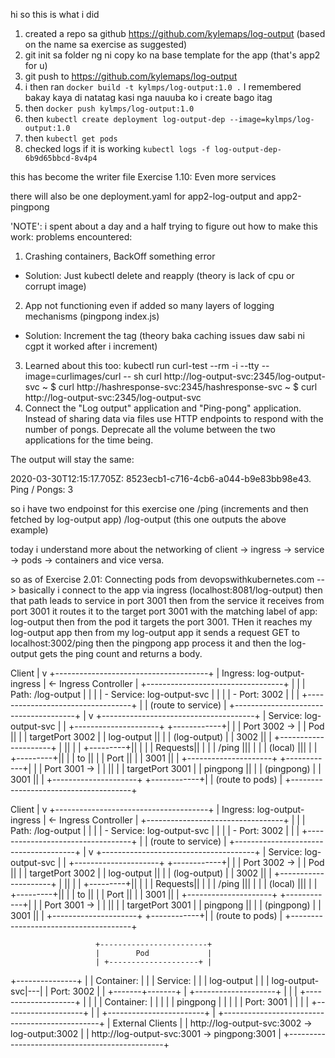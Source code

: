 hi so this is what i did

1) created a repo sa github https://github.com/kylemaps/log-output (based on the name sa exercise as suggested)
2) git init sa folder ng ni copy ko na base template for the app (that's app2 for u)
3) git push to https://github.com/kylemaps/log-output
4) i then ran `docker build -t kylmps/log-output:1.0 .` I remembered bakay kaya di natatag kasi nga nauuba ko i create bago itag
5) then `docker push kylmps/log-output:1.0`
6) then `kubectl create deployment log-output-dep --image=kylmps/log-output:1.0`
7) then `kubectl get pods`
8) checked logs if it is working `kubectl logs -f log-output-dep-6b9d65bbcd-8v4p4`


this has become the writer file Exercise 1.10: Even more services

there will also be one deployment.yaml for app2-log-output and app2-pingpong


'NOTE': i spent about a day and a half trying to figure out how to make this work:
problems encountered:
1) Crashing containers, BackOff something error
 - Solution: Just kubectl delete and reapply (theory is lack of cpu or corrupt image)
2) App not functioning even if added so many layers of logging mechanisms (pingpong index.js)
 - Solution: Increment the tag (theory baka caching issues daw sabi ni cgpt it worked after i increment)
3) Learned about this too: kubectl run curl-test --rm -i --tty --image=curlimages/curl -- sh
 curl http://log-output-svc:2345/log-output-svc
~ $  curl http://hashresponse-svc:2345/hashresponse-svc
~ $  curl http://log-output-svc:2345/log-output-svc
4) Connect the "Log output" application and "Ping-pong" application. Instead of sharing data via files use HTTP endpoints to respond with the number of pongs. Deprecate all the volume between the two applications for the time being.

The output will stay the same:

2020-03-30T12:15:17.705Z: 8523ecb1-c716-4cb6-a044-b9e83bb98e43.
Ping / Pongs: 3

so i have two endpoinst for this exercise one /ping (increments and then fetched by log-output app) /log-output (this one outputs the above example)


today i understand more about the networking of client -> ingress -> service -> pods -> containers and vice versa.

so as of Exercise 2.01: Connecting pods from devopswithkubernetes.com --> basically i connect to the app via ingress (localhost:8081/log-output) then that path leads to service in port 3001 then from the service it receives from port 3001 it routes it to the target port 3001 with the matching label of app: log-output then from the pod it targets the port 3001. THen it reaches my log-output app then from my log-output app it sends a request GET to localhost:3002/ping then the pingpong app process it and then the log-output gets the ping count and returns a body.

Client
  |
  v
+--------------------------------------+
| Ingress: log-output-ingress          | <- Ingress Controller
| +----------------------------------+ |
| | Path: /log-output                | |
| |  - Service: log-output-svc       | |
| |  - Port: 3002                    | |
| +----------------------------------+ |
|            (route to service)        |
+--------------------------------------+
               |
               v
+--------------------------------------+
| Service: log-output-svc               |
| +---------------------+ +------------+|
| | Port 3002 ->        | | Pod        ||
| | targetPort 3002     | | log-output ||
| | (log-output)        | | 3002       ||
| +---------------------+ |            ||
|                         | +---------+||
|                         | | Requests||
|                         | | /ping   |||
|                         | | (local) |||
|                         | +---------+||
|                         |   to       ||
|                         |   Port     ||
|                         |  3001      ||
| +---------------------+ +------------+|
| | Port 3001 ->        | |            ||
| | targetPort 3001     | | pingpong   ||
| | (pingpong)          | | 3001       ||
| +---------------------+ +------------+|
|            (route to pods)            |
+--------------------------------------+

Client
  |
  v
+--------------------------------------+
| Ingress: log-output-ingress          | <- Ingress Controller
| +----------------------------------+ |
| | Path: /log-output                | |
| |  - Service: log-output-svc       | |
| |  - Port: 3002                    | |
| +----------------------------------+ |
|            (route to service)        |
+--------------------------------------+
               |
               v
+--------------------------------------+
| Service: log-output-svc               |
| +---------------------+ +------------+|
| | Port 3002 ->        | | Pod        ||
| | targetPort 3002     | | log-output ||
| | (log-output)        | | 3002       ||
| +---------------------+ |            ||
|                         | +---------+||
|                         | | Requests||
|                         | | /ping   |||
|                         | | (local) |||
|                         | +---------+||
|                         |   to       ||
|                         |   Port     ||
|                         |  3001      ||
| +---------------------+ +------------+|
| | Port 3001 ->        | |            ||
| | targetPort 3001     | | pingpong   ||
| | (pingpong)          | | 3001       ||
| +---------------------+ +------------+|
|            (route to pods)            |
+--------------------------------------+

                       +------------------------+
                       |        Pod             |
                       | +--------------------+ |
   +---------------+   | | Container:         | |
   | Service:      |   | | log-output         | |
   | log-output-svc|---| | Port: 3002         | |
   +-------+-------+   | +--------------------+ |
           |           | +--------------------+ |
           |           | | Container:         | |
           |           | | pingpong           | |
           |           | | Port: 3001         | |
           |           | +--------------------+ |
           |           +------------------------+
           |
           +-----------------------------------------------+
           | External Clients                              |
           | http://log-output-svc:3002 -> log-output:3002 |
           | http://log-output-svc:3001 -> pingpong:3001   |
           +-----------------------------------------------+


